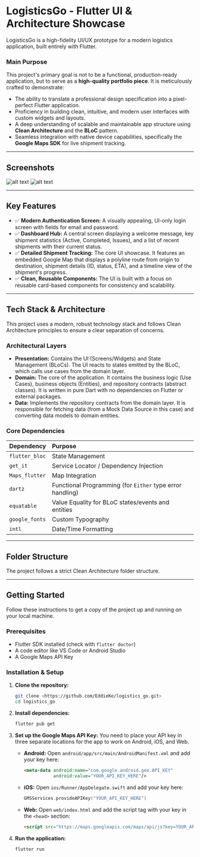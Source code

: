 # LogisticsGo - Flutter UI & Architecture Showcase

LogisticsGo is a high-fidelity UI/UX prototype for a modern logistics application, built entirely with Flutter.

### Main Purpose

This project's primary goal is not to be a functional, production-ready application, but to serve as a **high-quality portfolio piece**. It is meticulously crafted to demonstrate:

  - The ability to translate a professional design specification into a pixel-perfect Flutter application.
  - Proficiency in building clean, intuitive, and modern user interfaces with custom widgets and layouts.
  - A deep understanding of scalable and maintainable app structure using **Clean Architecture** and the **BLoC** pattern.
  - Seamless integration with native device capabilities, specifically the **Google Maps SDK** for live shipment tracking.

-----

## Screenshots

![alt text](image.png) ![alt text](image-1.png)

-----

## Key Features

  - ✅ **Modern Authentication Screen:** A visually appealing, UI-only login screen with fields for email and password.
  - ✅ **Dashboard Hub:** A central screen displaying a welcome message, key shipment statistics (Active, Completed, Issues), and a list of recent shipments with their current status.
  - ✅ **Detailed Shipment Tracking:** The core UI showcase. It features an embedded Google Map that displays a polyline route from origin to destination, shipment details (ID, status, ETA), and a timeline view of the shipment's progress.
  - ✅ **Clean, Reusable Components:** The UI is built with a focus on reusable card-based components for consistency and scalability.

-----

## Tech Stack & Architecture

This project uses a modern, robust technology stack and follows Clean Architecture principles to ensure a clear separation of concerns.

### Architectural Layers

  * **Presentation:** Contains the UI (Screens/Widgets) and State Management (BLoCs). The UI reacts to states emitted by the BLoC, which calls use cases from the domain layer.
  * **Domain:** The core of the application. It contains the business logic (Use Cases), business objects (Entities), and repository contracts (abstract classes). It is written in pure Dart with no dependencies on Flutter or external packages.
  * **Data:** Implements the repository contracts from the domain layer. It is responsible for fetching data (from a Mock Data Source in this case) and converting data models to domain entities.

### Core Dependencies

| Dependency | Purpose |
| :--- | :--- |
| `flutter_bloc` | State Management |
| `get_it` | Service Locator / Dependency Injection |
| `Maps_flutter` | Map Integration |
| `dartz` | Functional Programming (for `Either` type error handling) |
| `equatable` | Value Equality for BLoC states/events and entities |
| `google_fonts` | Custom Typography |
| `intl` | Date/Time Formatting |

-----

## Folder Structure

The project follows a strict Clean Architecture folder structure.


-----

## Getting Started

Follow these instructions to get a copy of the project up and running on your local machine.

### Prerequisites

  - Flutter SDK installed (check with `flutter doctor`)
  - A code editor like VS Code or Android Studio
  - A Google Maps API Key

### Installation & Setup

1.  **Clone the repository:**

    ```sh
    git clone <https://github.com/EddieKe/logistics_go.git>
    cd logistics_go
    ```

2.  **Install dependencies:**

    ```sh
    flutter pub get
    ```

3.  **Set up the Google Maps API Key:**
    You need to place your API key in three separate locations for the app to work on Android, iOS, and Web.

      * **Android:**
        Open `android/app/src/main/AndroidManifest.xml` and add your key here:

        ```xml
        <meta-data android:name="com.google.android.geo.API_KEY"
                   android:value="YOUR_API_KEY_HERE"/>
        ```

      * **iOS:**
        Open `ios/Runner/AppDelegate.swift` and add your key here:

        ```swift
        GMSServices.provideAPIKey("YOUR_API_KEY_HERE")
        ```

      * **Web:**
        Open `web/index.html` and add the script tag with your key in the `<head>` section:

        ```html
        <script src="https://maps.googleapis.com/maps/api/js?key=YOUR_API_KEY_HERE"></script>
        ```

4.  **Run the application:**

    ```sh
    flutter run
    ```